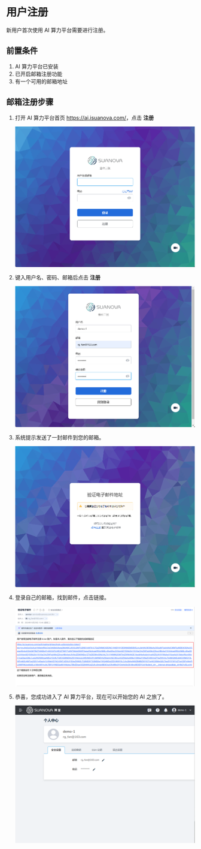 # 用户注册

新用户首次使用 AI 算力平台需要进行注册。

## 前置条件

1. AI 算力平台已安装
2. 已开启邮箱注册功能
3. 有一个可用的邮箱地址

## 邮箱注册步骤

1. 打开 AI 算力平台首页 <https://ai.isuanova.com/>，点击 **注册**

    ![home](./images/regis01.PNG)

1. 键入用户名、密码、邮箱后点击 **注册**

    ![to register](./images/regis02.PNG)

1. 系统提示发送了一封邮件到您的邮箱。

    ![to register](./images/regis03.PNG)

1. 登录自己的邮箱，找到邮件，点击链接。

    ![email](./images/regis04.PNG)

1. 恭喜，您成功进入了 AI 算力平台，现在可以开始您的 AI 之旅了。

    ![verify](./images/regis05.PNG)
